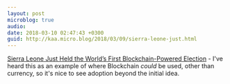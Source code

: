 ```yaml
---
layout: post
microblog: true
audio: 
date: 2018-03-10 02:47:43 +0300
guid: http://kaa.micro.blog/2018/03/09/sierra-leone-just.html
---
```

[Sierra Leone Just Held the World’s First Blockchain-Powered Election](https://futurism.com/sierra-leone-worlds-first-blockchain-powered-election/) - I've heard this as an example of where Blockchain _could_ be used, other than currency, so it's nice to see adoption beyond the initial idea.
